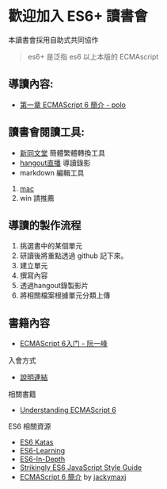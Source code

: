 # 歡迎加入 ES6+ 讀書會
本讀書會採用自助式共同協作
>es6+ 是泛指 es6 以上本版的 ECMAscript   

## 導讀內容:
* [第一章 ECMAScript 6 簡介 - polo](chapter-01)


## 讀書會閱讀工具:

* [新同文堂](https://chrome.google.com/webstore/detail/new-tong-wen-tang/ldmgbgaoglmaiblpnphffibpbfchjaeg?hl=zh-TW) 簡體繁體轉換工具
* [hangout直播](https://plus.google.com/hangouts/onair) 導讀錄影
* markdown 編輯工具
 1. [mac](http://superuser.com/questions/616899/github-flavored-markdown-editor-for-osx)
 2. win 請推薦

## 導讀的製作流程
1. 挑選書中的某個單元
2. 研讀後將重點透過 github 記下來。
 1. 建立單元
 2. 撰寫內容
3. 透過hangout錄製影片
4. 將相關檔案根據單元分類上傳

## 書籍內容
* [ECMAScript 6入门 - 阮一峰](http://es6.ruanyifeng.com/)

入會方式
* [說明連結](https://softnshare.wordpress.com/portfolio/ecmascript-6%E5%85%A5%E9%96%80%E8%AE%80%E6%9B%B8%E6%9C%83/)

相關書籍

 * [Understanding ECMAScript 6](https://leanpub.com/understandinges6/read)

ES6 相關資源

* [ES6 Katas](http://es6katas.org/)
* [ES6-Learning](https://github.com/ericdouglas/ES6-Learning)
* [ES6-In-Depth](http://www.infoq.com/cn/es6-in-depth/)
* [Strikingly ES6 JavaScript Style Guide](https://github.com/strikingly/javascript)
* [ECMAScript 6 簡介](https://hackmd.io/p/4JlFcJKOe#/) by [jackymaxj](https://twitter.com/jackymaxj)
